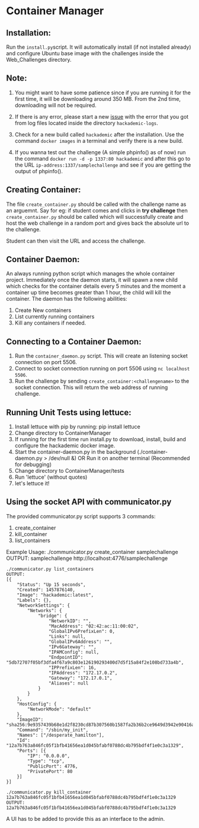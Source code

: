 Container Manager
=================

Installation:
-------------

Run the `install.py`script. It will automatically install (if not installed already) and configure Ubuntu base image with the challenges inside the Web_Challenges directory.

Note:
-----

1) You might want to have some patience since if you are running it for the first time, it will be downloading around 350 MB. From the 2nd time, downloading will not be required.

2) If there is any error, please start a new [issue](https://github.com/a0xnirudh/hackademic/issues) with the error that you got from log files located inside the directory `hackademic-logs`.

3) Check for a new build called `hackademic` after the installation. Use the command `docker images` in a terminal and verify there is a new build.

4) If you wanna test out the challenge (A simple phpinfo() as of now) run the command `docker run -d -p 1337:80 hackademic` and after this go to the URL `ip-address:1337/samplechallenge` and see if you are getting the output of phpinfo().

Creating Container:
-------------------

The file `create_container.py` should be called with the challenge name as an arguemnt. Say for eg: if student comes and clicks in **try challenge** then `create_container.py` should be called which will successfully create and host the web challenge in a random port and gives back the absolute url to the challenge.

Student can then visit the URL and access the challenge.

Container Daemon:
-----------------

An always running python script which manages the whole container project. Immediately once the daemon starts, it will spawn a new child which checks for the container details every 5 minutes and the moment a container up time becomes greater than 1 hour, the child will kill the container. The daemon has the following abilities:

1. Create New containers
2. List currently running containers
3. Kill any containers if needed.

Connecting to a Container Daemon:
-----------------

1. Run the `container_daemon.py` script. This will create an listening socket connection on port 5506.
2. Connect to socket connection running on port 5506 using `nc localhost 5506`.
3. Run the challenge by sending `create_container:<challengename>` to the socket connection. This will return the web address of running challenge.

Running Unit Tests using lettuce:
-----------------

1. Install lettuce with pip by running: pip install lettuce
2. Change directory to ContainerManager
3. If running for the first time run install.py to download, install, build and configure the hackademic docker image.
4. Start the container-daemon.py in the background (./container-daemon.py > /dev/null &) 
    OR Run it on another terminal (Recommended for debugging)
5. Change directory to ContainerManager/tests
6. Run 'lettuce' (without quotes)
7. let's lettuce it!

Using the socket API with communicator.py
-----------------

The provided communicator.py script supports 3 commands:
1. create_container <Challenge Name>
2. kill_container <Container ID>
3. list_containers

Example Usage:
    ./communicator.py create_container samplechallenge
    OUTPUT:
    samplechallenge
    http://localhost:4776/samplechallenge

    ./communicator.py list_containers
    OUTPUT:
    [{
        "Status": "Up 15 seconds",
        "Created": 1457876140,
        "Image": "hackademic:latest",
        "Labels": {},
        "NetworkSettings": {
            "Networks": {
                "bridge": {
                    "NetworkID": "",
                    "MacAddress": "02:42:ac:11:00:02",
                    "GlobalIPv6PrefixLen": 0,
                    "Links": null,
                    "GlobalIPv6Address": "",
                    "IPv6Gateway": "",
                    "IPAMConfig": null,
                    "EndpointID": "5db72707f05bf3dfa4f67a9c803e126190293400d7d5f15a84f2e108bd733a4b",
                    "IPPrefixLen": 16,
                    "IPAddress": "172.17.0.2",
                    "Gateway": "172.17.0.1",
                    "Aliases": null
                }
            }
        },
        "HostConfig": {
            "NetworkMode": "default"
        },
        "ImageID": "sha256:9e9357439b68e1d2f8230cd87b307560b1587fa2b36b2ce9649d3942e90416a6",
        "Command": "/sbin/my_init",
        "Names": ["/desperate_hamilton"],
        "Id": "12a7b763a846fc05f1bfb41656ea1d045bfabf0788dc4b795bdf4f1e0c3a1329",
        "Ports": [{
            "IP": "0.0.0.0",
            "Type": "tcp",
            "PublicPort": 4776,
            "PrivatePort": 80
        }]
    }]

    ./communicator.py kill_container 12a7b763a846fc05f1bfb41656ea1d045bfabf0788dc4b795bdf4f1e0c3a1329
    OUTPUT:
    12a7b763a846fc05f1bfb41656ea1d045bfabf0788dc4b795bdf4f1e0c3a1329



A UI has to be added to provide this as an interface to the admin.
